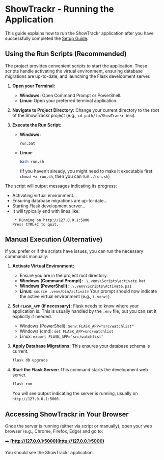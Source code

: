 # ShowTrackr - Running the Application

This guide explains how to run the ShowTrackr application after you have successfully completed the [Setup Guide](./setup.md).

## Using the Run Scripts (Recommended)

The project provides convenient scripts to start the application. These scripts handle activating the virtual environment, ensuring database migrations are up-to-date, and launching the Flask development server.

1.  **Open your Terminal:**

    - **Windows:** Open Command Prompt or PowerShell.
    - **Linux:** Open your preferred terminal application.

2.  **Navigate to Project Directory:** Change your current directory to the root of the ShowTrackr project (e.g., `cd path/to/ShowTrackr-Web`).

3.  **Execute the Run Script:**

    - **Windows:**

      ```batch
      run.bat

      ```

    - **Linux:**

      ```bash
      bash run.sh

      ```

      (If you haven't already, you might need to make it executable first: `chmod +x run.sh`, then you can run `./run.sh`)

The script will output messages indicating its progress:

- Activating virtual environment...
- Ensuring database migrations are up-to-date...
- Starting Flask development server...
- It will typically end with lines like:
  ```
   * Running on http://127.0.0.1:5000
  Press CTRL+C to quit.
  ```

## Manual Execution (Alternative)

If you prefer or if the scripts have issues, you can run the necessary commands manually:

1.  **Activate Virtual Environment:**

    - Ensure you are in the project root directory.
    - **Windows (Command Prompt):** `.\.venv\Scripts\activate.bat`
    - **Windows (PowerShell):** `.\.venv\Scripts\Activate.ps1`
    - **Linux:** `source .venv/bin/activate`
      Your prompt should now indicate the active virtual environment (e.g., `(.venv)`).

2.  **Set `FLASK_APP` (if necessary):**
    Flask needs to know where your application is. This is usually handled by the `.env` file, but you can set it explicitly if needed.

    - Windows (PowerShell): `$env:FLASK_APP="src/watchlist"`
    - Windows (cmd): `set FLASK_APP=src/watchlist`
    - Linux: `export FLASK_APP="src/watchlist"`

3.  **Apply Database Migrations:**
    This ensures your database schema is current.

    ```bash
    flask db upgrade
    ```

4.  **Start the Flask Server:**
    This command starts the development web server.

    ```bash
    flask run
    ```

    You will see output indicating the server is running, usually on `http://127.0.0.1:5000`.

## Accessing ShowTrackr in Your Browser

Once the server is running (either via script or manually), open your web browser (e.g., Chrome, Firefox, Edge) and go to:

➡️ **[http://127.0.0.1:5000](http://127.0.0.1:5000)**

You should see the ShowTrackr application.
